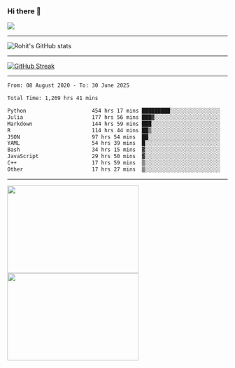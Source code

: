 ### Hi there 👋

 ![](https://komarev.com/ghpvc/?username=RohitRathore1&color=blueviolet)

<hr/>

![Rohit's GitHub stats](https://github-readme-stats.vercel.app/api?username=RohitRathore1&show_icons=true&theme=transparent)

<hr/>

[![GitHub Streak](http://github-readme-streak-stats.herokuapp.com?user=RohitRathore1&theme=dark&mode=weekly)](https://git.io/streak-stats)

<hr/>

<!--START_SECTION:waka-->

```txt
From: 08 August 2020 - To: 30 June 2025

Total Time: 1,269 hrs 41 mins

Python                     454 hrs 17 mins █████████░░░░░░░░░░░░░░░░   35.78 %
Julia                      177 hrs 56 mins ███▓░░░░░░░░░░░░░░░░░░░░░   14.01 %
Markdown                   144 hrs 59 mins ███░░░░░░░░░░░░░░░░░░░░░░   11.42 %
R                          114 hrs 44 mins ██▒░░░░░░░░░░░░░░░░░░░░░░   09.04 %
JSON                       97 hrs 54 mins  ██░░░░░░░░░░░░░░░░░░░░░░░   07.71 %
YAML                       54 hrs 39 mins  █░░░░░░░░░░░░░░░░░░░░░░░░   04.30 %
Bash                       34 hrs 15 mins  ▓░░░░░░░░░░░░░░░░░░░░░░░░   02.70 %
JavaScript                 29 hrs 50 mins  ▓░░░░░░░░░░░░░░░░░░░░░░░░   02.35 %
C++                        17 hrs 59 mins  ▒░░░░░░░░░░░░░░░░░░░░░░░░   01.42 %
Other                      17 hrs 27 mins  ▒░░░░░░░░░░░░░░░░░░░░░░░░   01.37 %
```

<!--END_SECTION:waka-->

<hr/>

<p>
  <img src="https://wakatime.com/share/@TeAmp0is0N/3935ee43-08a3-493e-8b95-60c1f9204b15.svg" width="300" height="200">
  <img src="https://wakatime.com/share/@TeAmp0is0N/8717aacc-7340-44e0-abb1-987dc9823fcd.svg" width="300" height="200">
</p>




